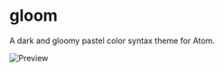 # gloom

A dark and gloomy pastel color syntax theme for Atom.

![Preview](https://raw.githubusercontent.com/lessthanthree/gloom/master/screenshot.png)
